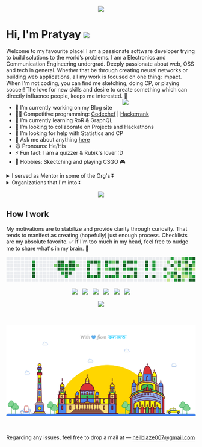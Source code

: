 <p align="center">
  <img src="https://raw.githubusercontent.com/Neilblaze/vault-0.1/master/main.png">
  <br>


# Hi, I'm Pratyay <img src="https://raw.githubusercontent.com/Neilblaze/vault-0.1/master/Funny%20gif's/Hi.gif" width="30px">
Welcome to my favourite place! I am a passionate software developer trying to build solutions to the world’s problems. I am a Electronics and Communication Engineering undergrad. Deeply passionate about web, OSS and tech in general. Whether that be through creating neural networks or building web applications, all my work is focused on one thing: impact. When I'm not coding, you can find me sketching, doing CP, or playing soccer! The love for new skills and desire to create something which can directly influence people, keeps me interested. 🚀
<img align='right' src='https://raw.githubusercontent.com/Neilblaze/vault-0.1/master/accessories/neilblaze-tech.png' width='195"'>

- 🔭 I’m currently working on my Blog site
- 👨‍💻 Competitive programming: [Codechef](https://www.codechef.com/users/zack_007) | [Hackerrank](https://www.hackerrank.com/N3ilz_BL4Z3)  
- 🌱 I’m currently learning RoR & GraphQL
- 👨 I’m looking to collaborate on Projects and Hackathons
- 🤔 I’m looking for help with Statistics and CP
- 💬 Ask me about anything [here](https://github.com/Neilblaze/Neilblaze/issues)
- 😄 Pronouns: He/His
- ⚡ Fun fact: I am a quizzer & Rubik's lover :D
- 🏃 Hobbies: Skectching and playing CSGO 🎮

<details><summary>I served as Mentor in some of the Org's ⏬</summary>
<p>

- [Google Code-In'19](https://codein.withgoogle.com/archive/2019/organization/6265089057882112/) @Tensorflow
- [HackInCodes'20](https://hakincodes.tech)
- [NJACK Winter of Code 2020](http://njackwinterofcode.github.io)
- [DSC NSEC Winter of Code 2020](https://winterofcode.com)
- Script Winter of Code ([SWOC](http://swoc.tech)) 2020

</p>
</details>

<details><summary>Organizations that I'm into ⏬</summary>
<p>

- [Layer5](https://layer5.io)
- [DSCAOT](https://dscaot.xyz)
- [CircuitVerse](https://circuitverse.org)
- [Publiclab](https://publiclab.org)
- [Tesseract Coding](https://www.tesseractcoding.tech)
- [Fossasia](https://fossasia.org)
- [Anitab-Org](https://anitab.org)

</p>
</details>

<p align="center">
  <img src="https://media0.giphy.com/media/NMCpTBlTEYbCw/source.gif" width="50px">
  <br>

## How I work
My motivations are to stabilize and provide clarity through curiosity. That tends to manifest as creating (hopefully) just enough process. Checklists are my absolute favorite. ✅ If I'm too much in my head, feel free to nudge me to share what's in my brain. 🧠

<p align="center">
  <img src="https://raw.githubusercontent.com/Git-Tutor/FE-WEB-DEV-Interview-Questions/master/src/assets/images/I%20love%20OSSs.png">
  <br>

<p align='center'>
<a href="https://twitter.com/Neilzblaze007"><img height="30" src="https://raw.githubusercontent.com/Neilblaze/SVG-store/6f169f49e23fce2d743e3a3c43355e477fd8b2cb/icon8/icons8-twitter.svg"></a>&nbsp;&nbsp;
<a href="https://www.linkedin.com/in/x3nosiz/"><img height="30" src="https://raw.githubusercontent.com/Neilblaze/SVG-store/6f169f49e23fce2d743e3a3c43355e477fd8b2cb/icon8/icons8-linkedin.svg"></a>&nbsp;&nbsp;
<a href="https://www.reddit.com/user/Neilblaze"><img height="30" src="https://raw.githubusercontent.com/Neilblaze/SVG-store/6f169f49e23fce2d743e3a3c43355e477fd8b2cb/icon8/icons8-reddit.svg"></a>&nbsp;&nbsp;
<a href="https://steamcommunity.com/id/NeilzxD"><img height="30" src="https://raw.githubusercontent.com/Neilblaze/SVG-store/6f169f49e23fce2d743e3a3c43355e477fd8b2cb/icon8/icons8-steam.svg"></a>&nbsp;&nbsp;
<a href="https://www.facebook.com/Neilzblaze"><img height="30" src="https://raw.githubusercontent.com/Neilblaze/SVG-store/6f169f49e23fce2d743e3a3c43355e477fd8b2cb/icon8/icons8-facebook.svg"></a>&nbsp;&nbsp;
<a href="https://www.instagram.com/neilzblaze/"><img height="30" src="https://raw.githubusercontent.com/Neilblaze/SVG-store/6f169f49e23fce2d743e3a3c43355e477fd8b2cb/icon8/icons8-instagram.svg"></a>
</p>
<p align="center">
  <img src="https://komarev.com/ghpvc/?username=Neilblaze&label=PROFILE+VIEWS">
</p> 

<br>
<p align="center">
  <img src="./footer-kol.png">
</p>  
<br>

Regarding any issues, feel free to drop a mail at — neilblaze007@gmail.com
